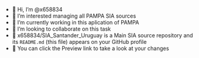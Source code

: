 - 👋 Hi, I’m @x658834
- 👀 I’m interested managing all PAMPA SIA sources
- 🌱 I’m currently working in this aplication of PAMPA
- 💞️ I’m looking to collaborate on this task
- 💞️ x658834/SIA_Santander_Uruguay is a Main SIA source repository and its `README.md` (this file) appears on your GitHub profile
- 💞️ You can click the Preview link to take a look at your changes
